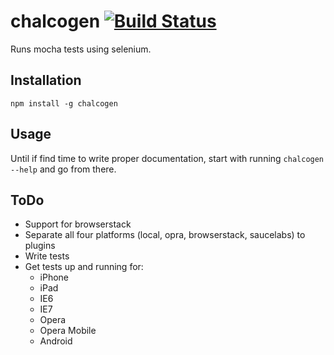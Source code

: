 chalcogen [![Build Status](https://secure.travis-ci.org/jakobmattsson/chalcogen.png)](http://travis-ci.org/jakobmattsson/chalcogen)
========

Runs mocha tests using selenium.



Installation
------------

`npm install -g chalcogen`



Usage
-----

Until if find time to write proper documentation, start with running `chalcogen --help` and go from there.


ToDo
----

* Support for browserstack
* Separate all four platforms (local, opra, browserstack, saucelabs) to plugins
* Write tests
* Get tests up and running for:
  * iPhone
  * iPad
  * IE6
  * IE7
  * Opera
  * Opera Mobile
  * Android
